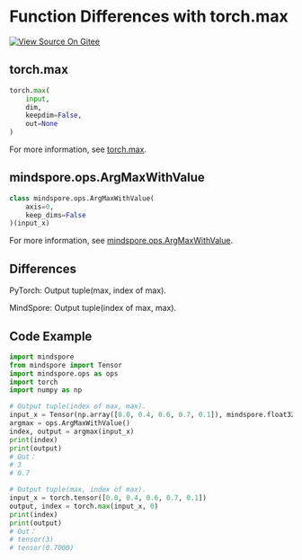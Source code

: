 # Function Differences with torch.max

[![View Source On Gitee](https://gitee.com/mindspore/docs/raw/r1.5/resource/_static/logo_source_en.png)](https://gitee.com/mindspore/docs/blob/r1.5/docs/mindspore/migration_guide/source_en/api_mapping/pytorch_diff/ArgMaxWithValue.md)

## torch.max

```python
torch.max(
    input,
    dim,
    keepdim=False,
    out=None
)
```

For more information, see [torch.max](https://pytorch.org/docs/1.5.0/torch.html#torch.max).

## mindspore.ops.ArgMaxWithValue

```python
class mindspore.ops.ArgMaxWithValue(
    axis=0,
    keep_dims=False
)(input_x)
```

For more information, see [mindspore.ops.ArgMaxWithValue](https://mindspore.cn/docs/api/en/r1.5/api_python/ops/mindspore.ops.ArgMaxWithValue.html#mindspore.ops.ArgMaxWithValue).

## Differences

PyTorch: Output tuple(max, index of max).

MindSpore: Output tuple(index of max, max).

## Code Example

```python
import mindspore
from mindspore import Tensor
import mindspore.ops as ops
import torch
import numpy as np

# Output tuple(index of max, max).
input_x = Tensor(np.array([0.0, 0.4, 0.6, 0.7, 0.1]), mindspore.float32)
argmax = ops.ArgMaxWithValue()
index, output = argmax(input_x)
print(index)
print(output)
# Out：
# 3
# 0.7

# Output tuple(max, index of max).
input_x = torch.tensor([0.0, 0.4, 0.6, 0.7, 0.1])
output, index = torch.max(input_x, 0)
print(index)
print(output)
# Out：
# tensor(3)
# tensor(0.7000)
```
